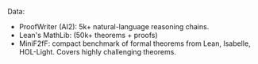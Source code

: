 Data:
- ProofWriter (AI2): 5k+ natural-language reasoning chains.
- Lean's MathLib: (50k+ theorems + proofs)
- MiniF2fF: compact benchmark of formal theorems from Lean, Isabelle, HOL-Light. Covers highly challenging theorems.